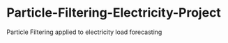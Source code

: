 # Particle-Filtering-Electricity-Project
Particle Filtering applied to electricity load forecasting
